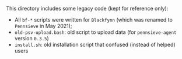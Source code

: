 
This directory includes some legacy code (kept for reference only):
  * All `bf-*` scripts were written for `Blackfynn`
    (which was renamed to `Pennsieve` in May 2021);
  * `old-psv-upload.bash`: old script to upload data
    (for `pennsieve-agent` version `0.3.5`)
  * `install.sh`: old installation script that confused (instead of helped)
    users
